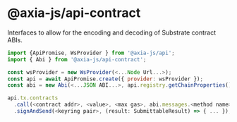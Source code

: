 # @axia-js/api-contract

Interfaces to allow for the encoding and decoding of Substrate contract ABIs.

```js
import {ApiPromise, WsProvider } from '@axia-js/api';
import { Abi } from '@axia-js/api-contract';

const wsProvider = new WsProvider(<...Node Url...>);
const api = await ApiPromise.create({ provider: wsProvider });
const abi = new Abi(<...JSON ABI...>, api.registry.getChainProperties());

api.tx.contracts
  .call(<contract addr>, <value>, <max gas>, abi.messages.<method name>(<...params...>))
  .signAndSend(<keyring pair>, (result: SubmittableResult) => { ... });
```

